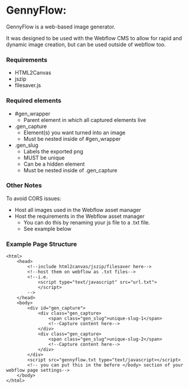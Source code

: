 # GennyFlow:
GennyFlow is a web-based image generator.

It was designed to be used with the Webflow CMS to allow for rapid and dynamic image creation, but can be used outside of webflow too.

### Requirements
 - HTML2Canvas
 - jszip
 - filesaver.js

### Required elements
 - #gen_wrapper
	 - Parent element in which all captured elements live
 - .gen_capture
	 - Element(s) you want turned into an image
	 - Must be nested inside of #gen_wrapper
 - .gen_slug
	 - Labels the exported png
	 - MUST be unique
	 - Can be a hidden element
	 - Must be nested inside of .gen_capture

### Other Notes
To avoid CORS issues:
 - Host all images used in the Webflow asset manager
 - Host the requirements in the Webflow asset manager
	 - You can do this by renaming your js file to a .txt file.
	 - See example below

### Example Page Structure

    <html>
	    <head>
		    <!--include html2canvas/jszip/filesaver here-->
		    <!--host them on webflow as .txt files-->
		    <!--i.e. 
			    <script type="text/javascript" src="url.txt">
			    </script>
		    -->
	    </head>
	    <body>
		    <div id="gen_capture">
			    <div class="gen_capture>
				    <span class="gen_slug">unique-slug-1</span>
				    <!--Capture content here-->
			    </div>
			    <div class="gen_capture>
				    <span class="gen_slug">unique-slug-2</span>
				    <!--Capture content here-->
			    </div>
		    </div>
		    <script src="gennyflow.txt type="text/javascript></script>
		    <!-- you can put this in the before </body> section of your webflow page settings-->
	    </body>
    </html>
